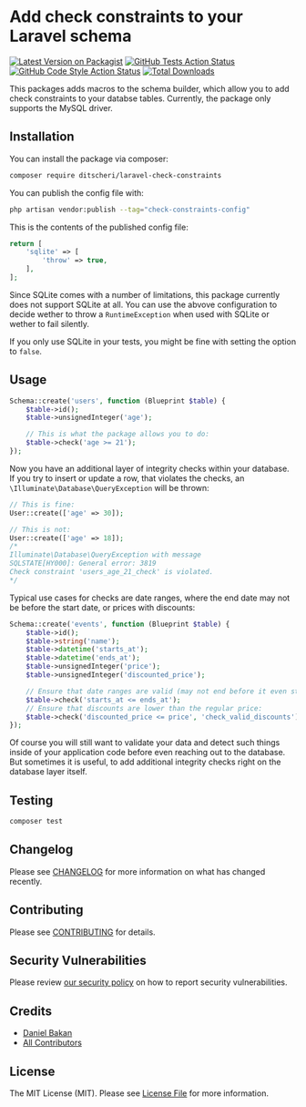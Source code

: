 # Add check constraints to your Laravel schema

[![Latest Version on Packagist](https://img.shields.io/packagist/v/ditscheri/laravel-check-constraints.svg?style=flat-square)](https://packagist.org/packages/ditscheri/laravel-check-constraints)
[![GitHub Tests Action Status](https://img.shields.io/github/workflow/status/ditscheri/laravel-check-constraints/run-tests?label=tests)](https://github.com/ditscheri/laravel-check-constraints/actions?query=workflow%3Arun-tests+branch%3Amain)
[![GitHub Code Style Action Status](https://img.shields.io/github/workflow/status/ditscheri/laravel-check-constraints/Check%20&%20fix%20styling?label=code%20style)](https://github.com/ditscheri/laravel-check-constraints/actions?query=workflow%3A"Check+%26+fix+styling"+branch%3Amain)
[![Total Downloads](https://img.shields.io/packagist/dt/ditscheri/laravel-check-constraints.svg?style=flat-square)](https://packagist.org/packages/ditscheri/laravel-check-constraints)

This packages adds macros to the schema builder, which allow you to add check constraints to your databse tables. Currently, the package only supports the MySQL driver.

## Installation

You can install the package via composer:

```bash
composer require ditscheri/laravel-check-constraints
```


You can publish the config file with:

```bash
php artisan vendor:publish --tag="check-constraints-config"
```

This is the contents of the published config file:

```php
return [
    'sqlite' => [
        'throw' => true,
    ],
];
```

Since SQLite comes with a number of limitations, this package currently does not support SQLite at all. You can use the abvove configuration to decide wether to throw a `RuntimeException` when used with SQLite or wether to fail silently.

If you only use SQLite in your tests, you might be fine with setting the option to `false`.

## Usage

```php
Schema::create('users', function (Blueprint $table) {
    $table->id();
    $table->unsignedInteger('age');

    // This is what the package allows you to do:
    $table->check('age >= 21');
});
```

Now you have an additional layer of integrity checks within your database. If you try to insert or update a row, that violates the checks, an `\Illuminate\Database\QueryException` will be thrown:

```php
// This is fine:
User::create(['age' => 30]); 

// This is not:
User::create(['age' => 18]); 
/* 
Illuminate\Database\QueryException with message
SQLSTATE[HY000]: General error: 3819 
Check constraint 'users_age_21_check' is violated.
*/
```

Typical use cases for checks are date ranges, where the end date may not be before the start date, or prices with discounts:

```php
Schema::create('events', function (Blueprint $table) {
    $table->id();
    $table->string('name');
    $table->datetime('starts_at');
    $table->datetime('ends_at');
    $table->unsignedInteger('price');
    $table->unsignedInteger('discounted_price');

    // Ensure that date ranges are valid (may not end before it even started)
    $table->check('starts_at <= ends_at');
    // Ensure that discounts are lower than the regular price:
    $table->check('discounted_price <= price', 'check_valid_discounts');
});
```

Of course you will still want to validate your data and detect such things inside of your application code before even reaching out to the database. But sometimes it is useful, to add additional integrity checks right on the database layer itself. 

## Testing

```bash
composer test
```

## Changelog

Please see [CHANGELOG](CHANGELOG.md) for more information on what has changed recently.

## Contributing

Please see [CONTRIBUTING](.github/CONTRIBUTING.md) for details.

## Security Vulnerabilities

Please review [our security policy](../../security/policy) on how to report security vulnerabilities.

## Credits

- [Daniel Bakan](https://github.com/dbakan)
- [All Contributors](../../contributors)

## License

The MIT License (MIT). Please see [License File](LICENSE.md) for more information.
